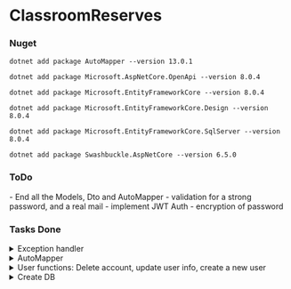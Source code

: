 #  ClassroomReserves
<h3>Nuget</h3>

```
dotnet add package AutoMapper --version 13.0.1

dotnet add package Microsoft.AspNetCore.OpenApi --version 8.0.4

dotnet add package Microsoft.EntityFrameworkCore --version 8.0.4

dotnet add package Microsoft.EntityFrameworkCore.Design --version 8.0.4

dotnet add package Microsoft.EntityFrameworkCore.SqlServer --version 8.0.4

dotnet add package Swashbuckle.AspNetCore --version 6.5.0
```

<h3> ToDo </h3>
- End all the Models, Dto and AutoMapper
- validation for a strong password, and a real mail
- implement JWT Auth
- encryption of password

<h3> Tasks Done </h3>
<details>
<summary>  Exception handler  </summary>
  <hr>
  <h2>Working un documentation 😅</h2>
</details>
<details>
<summary>  AutoMapper  </summary>
    <hr>
Using AutoMapper for endpoints 
<h3>Create the Model for User</h3>

```C#
namespace ToDoApp_App.Models;
public class User{

    [Key]
    [JsonPropertyName("id")]
    public int Id { get; set; } = 0;
    [JsonPropertyName("password")]
    public string Password{get; set;} = string.Empty;
    [JsonPropertyName("mail")]
    public string Mail { get; set; } = string.Empty;
    [JsonPropertyName("firstName")]
    public string FirtstName { get; set; } = string.Empty;
    [JsonPropertyName("lastName")]
    public string LastName{get;set;} = string.Empty;
    [JsonPropertyName("Note")]
    public ICollection<Note> Note{get; set;} = new List<Note>();

}
```
<h2>Create UserDto</h2>

```C#
namespace ToDoApp_API.Dto
{
    public class UserDto
    {
        [JsonPropertyName("password")]
        public string Password { get; set; } = string.Empty;
        [JsonPropertyName("mail")]
        public string Mail { get; set; } = string.Empty;
        [JsonPropertyName("firstName")]
        public string FirtstName { get; set; } = string.Empty;
        [JsonPropertyName("lastName")]
        public string LastName { get; set; } = string.Empty;

    }
}

</details>
```
<h3>Create AutoMapper</h3>

```C#
namespace ToDoApp_API.Helpers
{
    public class MappingProfile : Profile
    {
        public MappingProfile()
        {
            CreateMap<User, UserDto>();
            CreateMap<UserDto , User>();
        }
    }
}
```

<h3> Look at the implemetation of AutoMapper en CreateUserAsync in Controllers</h3>

In this method we use AutoMapper for create storage, because we wanted the user only have the needed to write the necessary camps, we receive an UserDto and convert into a User, that way we can insert the user into DB then return the user but 
as a UserDtop, that way we can control what we are returning. in this case I don’t want to return the Id.

```C#
[HttpPost]
public async Task<IActionResult> CreateUserAsync(UserDto user)
{
    try
    {
        //AutoMapper part --------------------------------------
        User userMapper = _mapper.Map<User>(user);
        UserDto queryResult = _mapper.Map<UserDto>
            (await _userService.CreateUserAsync(userMapper));
        //------------------------------------------------------
        return Ok(queryResult);
    }
    catch (AppValidationException error)
    {
        return BadRequest($"Ops! Valitadion Error: {error.Message}");
    }
    catch (DbOperationException error)
    {
        return BadRequest($"Ops! Someting went wrong in DB Operation: {error.Message}");
    }
}
```
</details>


<details>
<summary> User functions: Delete account, update user info, create a new user </summary>
  <hr>
these are the methods for user, all of them that update the DB return a bool
in that way we can take the result of the operation and if it was true 
return the actualization in the services exept for DeletUserAsync. 

Look the following example

<h3>IUserRepository</h3>

```C#
using ToDoApp_App.Models;
namespace ToDoApp_API.Interfaces;
public interface IUserRepository{
    // GETTERS
    Task<ICollection<User>> GetUsersAsync();
    Task<User> GetUserAsync(string mail);
    //SETTERS   
    Task<bool> CreateUserAsync(User OneUser);
    //UPDATES
    Task<bool> UpdateUserMailAsync(string mail, string targetMail);
    Task<bool> UpdateUserPasswordAsync(string password, string mail);
    Task<bool> UpdateUserFirstNameAsync(string firtstName, string mail);
    Task<bool> UpdateUserLastNameAsync(string lastName, string mail);
    //DELETS
    //For delete the acount
    Task<bool> DeleteUserAsync(string password, string mail);
    //MORE
    Task<bool> ExistUserAsyn(string mail);
}
```


<h3>Repository for CreateUserAsync</h3>

```C#
    public async Task<bool> CreateUserAsync(User OneUser)
    {
        if (await ExistUserAsyn(OneUser.Mail)) 
            throw new DbOperationException("Couldn't insert. Account already exist.");
        try
        {
            var queryResult = await _dbContext
                    .AddAsync(OneUser);
            
            if (queryResult is not null)
            {
                await _dbContext.SaveChangesAsync();
                return true;
            }
                
            return false;
        }
        catch (DbUpdateException error)
        {
            throw new DbOperationException(error.Message);
        }  
    }
```

<h3>Service for CreateUserAsync</h3>

```C#
    public async Task<User> CreateUserAsync(User user)
    {
        if (user.Password.Length <= 8 ||
            user.Mail.Length <= 8 ||
            user.FirtstName.Length <= 3 ||
            user.LastName.Length <= 3)
        {
            throw new AppValidationException("One of the fields haven't correct format");
        } 

        bool queryOperation = await _userRepository
            .CreateUserAsync(user);
        if (!queryOperation)
            throw new AppValidationException("Operation executed but wasn't changes");
        return await GetUserAsync(user.Mail);
    }
```

</details>

<details>
<summary> Create DB </summary>
  <hr>
<h3> DB </h3>
Stright to the point, simple DB for the very basic functions

<h3> Query for DB using SQL server, with SSMS </h3>

```SQL
CREATE TABLE "User"(
    "Id" INT IDENTITY(1,1) PRIMARY KEY,
    "Password" VARCHAR(50) NOT NULL,
    "Mail" VARCHAR(50) NOT NULL,
    "FirtstName" VARCHAR(50) NOT NULL,
    "LastName" VARCHAR(50) NOT NULL,
    "Premiun" TINYINT NOT NULL,
    "PaymentDate" DATETIME NOT NULL,
    "Tutor" TINYINT NOT NULL
);

CREATE TABLE "Message"(
    "Id" INT IDENTITY(1,1) PRIMARY KEY,
    "Content" VARCHAR(255) NOT NULL,
    "IdUserClassroom" INT NOT NULL,
    "SendDate" DATETIME NOT NULL,
    FOREIGN KEY("IdUserClassroom") REFERENCES "UsersClassroom"("Id")
);

CREATE TABLE "Tutor"(
    "Id" INT IDENTITY(1,1) PRIMARY KEY,
    "IdUser" INT NOT NULL,
    "IdClassroom" INT NOT NULL,
    FOREIGN KEY("IdUser") REFERENCES "User"("Id"),
    FOREIGN KEY("IdClassroom") REFERENCES "Classroom"("Id")
);

CREATE TABLE "Classroom"(
    "Id" INT IDENTITY(1,1) PRIMARY KEY,
    "Block" VARCHAR(10) NOT NULL,
    "Classroom" INT NOT NULL
);

CREATE TABLE "ClassroomForClass"(
    "Id" INT IDENTITY(1,1) PRIMARY KEY,
    "StartDate" DATETIME NOT NULL,
    "EndDate" DATETIME NOT NULL,
    "Block" VARCHAR(10) NOT NULL,
    "Classroom" INT NOT NULL
);

CREATE TABLE "UsersClassroom"(
    "Id" INT IDENTITY(1,1) PRIMARY KEY,
    "IdClassroom" INT NOT NULL,
    "IdUser" INT NOT NULL,
    "StartDate" DATETIME NOT NULL,
    "EndDate" DATETIME NOT NULL,
    "IdConversation" INT NOT NULL,
    FOREIGN KEY("IdClassroom") REFERENCES "Classroom"("Id"),
    FOREIGN KEY("IdUser") REFERENCES "User"("Id")
);

CREATE TABLE "UserDetails"(
    "id" INT IDENTITY(1,1) PRIMARY KEY,
    "UserId" INT NOT NULL,
    "Card" INT NOT NULL,
    "CSV" SMALLINT NOT NULL,
    "Date" VARCHAR(6) NOT NULL,
    "Proprietary" VARCHAR(50) NOT NULL,
    "CardType" VARCHAR(25) NOT NULL,
    "PaymentInfo" VARCHAR(255) NOT NULL,
    FOREIGN KEY("UserId") REFERENCES "User"("Id")
);

CREATE TABLE "Friends"(
    "Id" INT IDENTITY(1,1) PRIMARY KEY,
    "IdUser" INT NOT NULL,
    "IdFriend" INT NOT NULL,
    FOREIGN KEY("IdUser") REFERENCES "User"("Id"),
    FOREIGN KEY("IdFriend") REFERENCES "User"("Id")
);

```
<h3> Diagram </h3> 

![Screenshot from 2024-04-23 11-22-19](https://github.com/Cle1cy/ClassroomReserves/assets/72827264/66768579-4db5-45c8-b080-b9ab2e06a4da)

</details>



